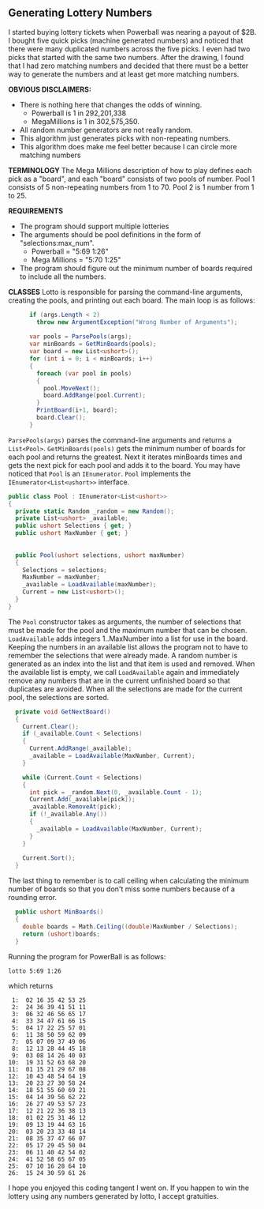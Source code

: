## Generating Lottery Numbers

I started buying lottery tickets when Powerball was nearing a payout of $2B. I bought five quick picks (machine generated numbers) and noticed that there were many duplicated numbers across the five picks. I even had two picks that started with the same two numbers. After the drawing, I found that I had zero matching numbers and decided that there must be a better way to generate the numbers and at least get more matching numbers.

**OBVIOUS DISCLAIMERS:**
- There is nothing here that changes the odds of winning.
    - Powerball is 1 in 292,201,338
    - MegaMillions is 1 in 302,575,350.
- All random number generators are not really random.
- This algorithm just generates picks with non-repeating numbers.
- This algorithm does make me feel better because I can circle more matching numbers

**TERMINOLOGY**
The Mega Millions description of how to play defines each pick as a "board", and each "board" consists of two pools of number. Pool 1 consists of 5 non-repeating numbers from 1 to 70. Pool 2 is 1 number from 1 to 25.

**REQUIREMENTS**
- The program should support multiple lotteries
- The arguments should be pool definitions in the form of "selections:max_num".
    - Powerball = "5:69 1:26"
    - Mega Millions = "5:70 1:25"
- The program should figure out the minimum number of boards required to include all the numbers.

**CLASSES**
Lotto is responsible for parsing the command-line arguments, creating the pools, and printing out each board. The main loop is as follows:

```csharp
      if (args.Length < 2)
        throw new ArgumentException("Wrong Number of Arguments");
      
      var pools = ParsePools(args);
      var minBoards = GetMinBoards(pools);
      var board = new List<ushort>();
      for (int i = 0; i < minBoards; i++)
      {
        foreach (var pool in pools)
        {
          pool.MoveNext();
          board.AddRange(pool.Current);
        }
        PrintBoard(i+1, board);
        board.Clear();
      }
```

`ParsePools(args)` parses the command-line arguments and returns a `List<Pool>`. `GetMinBoards(pools)` gets the minimum number of boards for each pool and returns the greatest. Next it iterates minBoards times and gets the next pick for each pool and adds it to the board. You may have noticed that `Pool` is an `IEnumerator`. `Pool` implements the `IEnumerator<List<ushort>>` interface.

```csharp
public class Pool : IEnumerator<List<ushort>>
{
  private static Random _random = new Random();
  private List<ushort> _available;
  public ushort Selections { get; }
  public ushort MaxNumber { get; }
  
  
  public Pool(ushort selections, ushort maxNumber)
  {
    Selections = selections;
    MaxNumber = maxNumber;
    _available = LoadAvailable(maxNumber);
    Current = new List<ushort>();
  }
}
```

The `Pool` constructor takes as arguments, the number of selections that must be made for the pool and the maximum number that can be chosen. `LoadAvailable` adds integers 1..MaxNumber into a list for use in the board. Keeping the numbers in an available list allows the program not to have to remember the selections that were already made. A random number is generated as an index into the list and that item is used and removed. When the available list is empty, we call `LoadAvailable` again and immediately remove any numbers that are in the current unfinished board so that duplicates are avoided. When all the selections are made for the current pool, the selections are sorted.

```csharp
  private void GetNextBoard()
  {
    Current.Clear();
    if (_available.Count < Selections)
    {
      Current.AddRange(_available);
      _available = LoadAvailable(MaxNumber, Current);
    }

    while (Current.Count < Selections)
    {
      int pick = _random.Next(0, _available.Count - 1);
      Current.Add(_available[pick]);
      _available.RemoveAt(pick);
      if (!_available.Any())
      {
        _available = LoadAvailable(MaxNumber, Current);
      }
    }
    
    Current.Sort();
  }
```

The last thing to remember is to call ceiling when calculating the minimum number of boards so that you don't miss some numbers because of a rounding error.

```csharp
  public ushort MinBoards()
  {
    double boards = Math.Ceiling((double)MaxNumber / Selections);
    return (ushort)boards;
  }
```

Running the program for PowerBall is as follows:

```
lotto 5:69 1:26
```
which returns
```
 1:  02 16 35 42 53 25
 2:  24 36 39 41 51 11
 3:  06 32 46 56 65 17
 4:  33 34 47 61 66 15
 5:  04 17 22 25 57 01
 6:  11 38 50 59 62 09
 7:  05 07 09 37 49 06
 8:  12 13 28 44 45 18
 9:  03 08 14 26 40 03
10:  19 31 52 63 68 20
11:  01 15 21 29 67 08
12:  10 43 48 54 64 19
13:  20 23 27 30 58 24
14:  18 51 55 60 69 21
15:  04 14 39 56 62 22
16:  26 27 49 53 57 23
17:  12 21 22 36 38 13
18:  01 02 25 31 46 12
19:  09 13 19 44 63 16
20:  03 20 23 33 48 14
21:  08 35 37 47 66 07
22:  05 17 29 45 50 04
23:  06 11 40 42 54 02
24:  41 52 58 65 67 05
25:  07 10 16 28 64 10
26:  15 24 30 59 61 26
```

I hope you enjoyed this coding tangent I went on. If you happen to win the lottery using any numbers generated by lotto, I accept gratuities.
